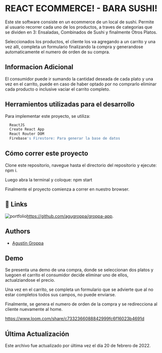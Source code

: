 # REACT ECOMMERCE! - BARA SUSHI!

Este ste software consiste en un ecommerce de un local de sushi.
Permite al usuario recorrer cada uno de los productos, a traves de categorias
que se dividen en 3: Ensaladas, Combinados de Sushi y finalmente Otros Platos.

Seleccionados los productos, el cliente los va agregando a un carrito y una 
vez alli, completa un formulario finalizando la compra y generandose automaticamente
el numero de orden de su compra.


## Informacion Adicional

El consumidor puede ir sumando la cantidad deseada de cada plato
y una vez en el carrito, puede en caso de haber optado por no comprarlo
eliminar cada producto o inclusive vaciar el carrito completo.



## Herramientos utilizadas para el desarrollo

Para implementar este proyecto, se utiliza:

```bash
  ReactJS
  Create React App
  React Router DOM
  Firebase's Firestore: Para generar la base de datos

```
## Cómo correr este proyecto


Clone este repositorio, navegue hasta el directorio 
del repositorio y ejecute: npm i.

Luego abra la terminal y coloque: npm start 

Finalmente el proyecto comienza a correr en nuestro browser.


## 🔗 Links
![portfolio](https://img.shields.io/badge/my_portfolio-000?style=for-the-badge&logo=ko-fi&logoColor=white)https://github.com/agugroppa/groppa-app.

## Authors

- [Agustín Groppa]()


## Demo

Se presenta una demo de una compra, donde se seleccionan dos 
platos y luegoen el carrito el consumidor decide eliminar uno 
de ellos, actualziandose el precio.

Una vez en el carrito, se completa un formulario que se advierte 
que al no estar completos todos sus campos, no puede enviarse.

Finalmente, se genera el numero de orden de la compra y se redirecciona
al cliente nuevamente al home.

https://www.loom.com/share/c7332366088842999fc6f16023b4691d


## Última Actualización

Este archivo fue actualizado por última vez el día 20 de febrero 
de 2022.































